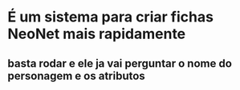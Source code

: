 # É um sistema para criar fichas NeoNet mais rapidamente

## basta rodar e ele ja vai perguntar o nome do personagem e os atributos